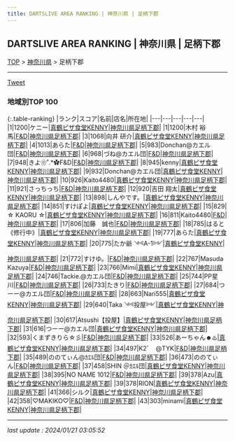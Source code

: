 ```yaml
---
title: DARTSLIVE AREA RANKING | 神奈川県 | 足柄下郡
---
```

## DARTSLIVE AREA RANKING | 神奈川県 | 足柄下郡

[TOP](/darts/rank/) > [神奈川県](/darts/rank/神奈川県/) > 足柄下郡

___

<a href="https://twitter.com/share?ref_src=twsrc%5Etfw" data-text="DARTSLIVE AREA RANKING | 神奈川県足柄下郡" class="twitter-share-button" data-via="DARTSLIVE" data-hashtags="DARTSLIVE" data-related="DARTSLIVE" data-show-count="false">Tweet</a>

### 地域別TOP 100

{:.table-ranking}
|ランク|スコア|名前|店名|所在地|
|---|---|---|---|---|
|1|1200|ケニー|<a href="https://search.dartslive.com/jp/shop/23529ea88f03a59a0d9b047a20a7ba1e">真鶴ピザ食堂KENNY</a>|<a href="/darts/rank/神奈川県/足柄下郡">神奈川県足柄下郡</a>|
|1|1200|木村 裕馬|<a href="https://search.dartslive.com/jp/shop/896a9ecbdfc59e740d9b047a20a7ba1e">F&D</a>|<a href="/darts/rank/神奈川県/足柄下郡">神奈川県足柄下郡</a>|
|3|1068|向井 研介|<a href="https://search.dartslive.com/jp/shop/23529ea88f03a59a0d9b047a20a7ba1e">真鶴ピザ食堂KENNY</a>|<a href="/darts/rank/神奈川県/足柄下郡">神奈川県足柄下郡</a>|
|4|1013|あらた|<a href="https://search.dartslive.com/jp/shop/896a9ecbdfc59e740d9b047a20a7ba1e">F&D</a>|<a href="/darts/rank/神奈川県/足柄下郡">神奈川県足柄下郡</a>|
|5|983|Donchan@カエル団|<a href="https://search.dartslive.com/jp/shop/896a9ecbdfc59e740d9b047a20a7ba1e">F&D</a>|<a href="/darts/rank/神奈川県/足柄下郡">神奈川県足柄下郡</a>|
|6|968|づね@カエル団|<a href="https://search.dartslive.com/jp/shop/896a9ecbdfc59e740d9b047a20a7ba1e">F&D</a>|<a href="/darts/rank/神奈川県/足柄下郡">神奈川県足柄下郡</a>|
|7|948|きよ❀˚.*✿F&amp;D|<a href="https://search.dartslive.com/jp/shop/896a9ecbdfc59e740d9b047a20a7ba1e">F&D</a>|<a href="/darts/rank/神奈川県/足柄下郡">神奈川県足柄下郡</a>|
|8|945|kenny|<a href="https://search.dartslive.com/jp/shop/23529ea88f03a59a0d9b047a20a7ba1e">真鶴ピザ食堂KENNY</a>|<a href="/darts/rank/神奈川県/足柄下郡">神奈川県足柄下郡</a>|
|9|932|Donchan@カエル団|<a href="https://search.dartslive.com/jp/shop/23529ea88f03a59a0d9b047a20a7ba1e">真鶴ピザ食堂KENNY</a>|<a href="/darts/rank/神奈川県/足柄下郡">神奈川県足柄下郡</a>|
|10|926|Kaito4480|<a href="https://search.dartslive.com/jp/shop/23529ea88f03a59a0d9b047a20a7ba1e">真鶴ピザ食堂KENNY</a>|<a href="/darts/rank/神奈川県/足柄下郡">神奈川県足柄下郡</a>|
|11|921|さっちっち|<a href="https://search.dartslive.com/jp/shop/896a9ecbdfc59e740d9b047a20a7ba1e">F&D</a>|<a href="/darts/rank/神奈川県/足柄下郡">神奈川県足柄下郡</a>|
|12|920|吉田 翔太|<a href="https://search.dartslive.com/jp/shop/23529ea88f03a59a0d9b047a20a7ba1e">真鶴ピザ食堂KENNY</a>|<a href="/darts/rank/神奈川県/足柄下郡">神奈川県足柄下郡</a>|
|13|898|しんやです。|<a href="https://search.dartslive.com/jp/shop/23529ea88f03a59a0d9b047a20a7ba1e">真鶴ピザ食堂KENNY</a>|<a href="/darts/rank/神奈川県/足柄下郡">神奈川県足柄下郡</a>|
|14|851|すけぽよ|<a href="https://search.dartslive.com/jp/shop/23529ea88f03a59a0d9b047a20a7ba1e">真鶴ピザ食堂KENNY</a>|<a href="/darts/rank/神奈川県/足柄下郡">神奈川県足柄下郡</a>|
|15|829|☆ KAORU ☆|<a href="https://search.dartslive.com/jp/shop/23529ea88f03a59a0d9b047a20a7ba1e">真鶴ピザ食堂KENNY</a>|<a href="/darts/rank/神奈川県/足柄下郡">神奈川県足柄下郡</a>|
|16|811|Kaito4480|<a href="https://search.dartslive.com/jp/shop/896a9ecbdfc59e740d9b047a20a7ba1e">F&D</a>|<a href="/darts/rank/神奈川県/足柄下郡">神奈川県足柄下郡</a>|
|17|806|加藤　誠也|<a href="https://search.dartslive.com/jp/shop/896a9ecbdfc59e740d9b047a20a7ba1e">F&D</a>|<a href="/darts/rank/神奈川県/足柄下郡">神奈川県足柄下郡</a>|
|18|785|はると《修行中》|<a href="https://search.dartslive.com/jp/shop/23529ea88f03a59a0d9b047a20a7ba1e">真鶴ピザ食堂KENNY</a>|<a href="/darts/rank/神奈川県/足柄下郡">神奈川県足柄下郡</a>|
|19|777|あらた|<a href="https://search.dartslive.com/jp/shop/23529ea88f03a59a0d9b047a20a7ba1e">真鶴ピザ食堂KENNY</a>|<a href="/darts/rank/神奈川県/足柄下郡">神奈川県足柄下郡</a>|
|20|775|たか爺 ༺A-1༻|<a href="https://search.dartslive.com/jp/shop/23529ea88f03a59a0d9b047a20a7ba1e">真鶴ピザ食堂KENNY</a>|<a href="/darts/rank/神奈川県/足柄下郡">神奈川県足柄下郡</a>|
|21|772|すけゆ。|<a href="https://search.dartslive.com/jp/shop/896a9ecbdfc59e740d9b047a20a7ba1e">F&D</a>|<a href="/darts/rank/神奈川県/足柄下郡">神奈川県足柄下郡</a>|
|22|767|Masuda Kazuya|<a href="https://search.dartslive.com/jp/shop/896a9ecbdfc59e740d9b047a20a7ba1e">F&D</a>|<a href="/darts/rank/神奈川県/足柄下郡">神奈川県足柄下郡</a>|
|23|766|Mimi|<a href="https://search.dartslive.com/jp/shop/23529ea88f03a59a0d9b047a20a7ba1e">真鶴ピザ食堂KENNY</a>|<a href="/darts/rank/神奈川県/足柄下郡">神奈川県足柄下郡</a>|
|24|746|Tackie.@カエル団|<a href="https://search.dartslive.com/jp/shop/896a9ecbdfc59e740d9b047a20a7ba1e">F&D</a>|<a href="/darts/rank/神奈川県/足柄下郡">神奈川県足柄下郡</a>|
|25|744|PP星川|<a href="https://search.dartslive.com/jp/shop/896a9ecbdfc59e740d9b047a20a7ba1e">F&D</a>|<a href="/darts/rank/神奈川県/足柄下郡">神奈川県足柄下郡</a>|
|26|733|たきり|<a href="https://search.dartslive.com/jp/shop/896a9ecbdfc59e740d9b047a20a7ba1e">F&D</a>|<a href="/darts/rank/神奈川県/足柄下郡">神奈川県足柄下郡</a>|
|27|684|つーー@カエル団|<a href="https://search.dartslive.com/jp/shop/896a9ecbdfc59e740d9b047a20a7ba1e">F&D</a>|<a href="/darts/rank/神奈川県/足柄下郡">神奈川県足柄下郡</a>|
|28|663|Nari555|<a href="https://search.dartslive.com/jp/shop/23529ea88f03a59a0d9b047a20a7ba1e">真鶴ピザ食堂KENNY</a>|<a href="/darts/rank/神奈川県/足柄下郡">神奈川県足柄下郡</a>|
|29|640|Taka ༺投屋༻|<a href="https://search.dartslive.com/jp/shop/23529ea88f03a59a0d9b047a20a7ba1e">真鶴ピザ食堂KENNY</a>|<a href="/darts/rank/神奈川県/足柄下郡">神奈川県足柄下郡</a>|
|30|617|Atsushi【投屋】|<a href="https://search.dartslive.com/jp/shop/23529ea88f03a59a0d9b047a20a7ba1e">真鶴ピザ食堂KENNY</a>|<a href="/darts/rank/神奈川県/足柄下郡">神奈川県足柄下郡</a>|
|31|616|つーー@カエル団|<a href="https://search.dartslive.com/jp/shop/23529ea88f03a59a0d9b047a20a7ba1e">真鶴ピザ食堂KENNY</a>|<a href="/darts/rank/神奈川県/足柄下郡">神奈川県足柄下郡</a>|
|32|593|くまずきりら☆彡|<a href="https://search.dartslive.com/jp/shop/896a9ecbdfc59e740d9b047a20a7ba1e">F&D</a>|<a href="/darts/rank/神奈川県/足柄下郡">神奈川県足柄下郡</a>|
|33|526|あーちゃん☻♨️|<a href="https://search.dartslive.com/jp/shop/23529ea88f03a59a0d9b047a20a7ba1e">真鶴ピザ食堂KENNY</a>|<a href="/darts/rank/神奈川県/足柄下郡">神奈川県足柄下郡</a>|
|34|497|K2ﾞ　@TYK|<a href="https://search.dartslive.com/jp/shop/896a9ecbdfc59e740d9b047a20a7ba1e">F&D</a>|<a href="/darts/rank/神奈川県/足柄下郡">神奈川県足柄下郡</a>|
|35|489|ののてぃん@ｶｴﾙ団|<a href="https://search.dartslive.com/jp/shop/896a9ecbdfc59e740d9b047a20a7ba1e">F&D</a>|<a href="/darts/rank/神奈川県/足柄下郡">神奈川県足柄下郡</a>|
|36|473|ののてぃん|<a href="https://search.dartslive.com/jp/shop/896a9ecbdfc59e740d9b047a20a7ba1e">F&D</a>|<a href="/darts/rank/神奈川県/足柄下郡">神奈川県足柄下郡</a>|
|37|458|SHIN ＠ｶｴﾙ団|<a href="https://search.dartslive.com/jp/shop/23529ea88f03a59a0d9b047a20a7ba1e">真鶴ピザ食堂KENNY</a>|<a href="/darts/rank/神奈川県/足柄下郡">神奈川県足柄下郡</a>|
|38|395|NO NAME 1012|<a href="https://search.dartslive.com/jp/shop/896a9ecbdfc59e740d9b047a20a7ba1e">F&D</a>|<a href="/darts/rank/神奈川県/足柄下郡">神奈川県足柄下郡</a>|
|39|378|Azu|<a href="https://search.dartslive.com/jp/shop/23529ea88f03a59a0d9b047a20a7ba1e">真鶴ピザ食堂KENNY</a>|<a href="/darts/rank/神奈川県/足柄下郡">神奈川県足柄下郡</a>|
|39|378|RION|<a href="https://search.dartslive.com/jp/shop/23529ea88f03a59a0d9b047a20a7ba1e">真鶴ピザ食堂KENNY</a>|<a href="/darts/rank/神奈川県/足柄下郡">神奈川県足柄下郡</a>|
|41|366|シルク|<a href="https://search.dartslive.com/jp/shop/23529ea88f03a59a0d9b047a20a7ba1e">真鶴ピザ食堂KENNY</a>|<a href="/darts/rank/神奈川県/足柄下郡">神奈川県足柄下郡</a>|
|42|358|♡MAKIKO♡|<a href="https://search.dartslive.com/jp/shop/896a9ecbdfc59e740d9b047a20a7ba1e">F&D</a>|<a href="/darts/rank/神奈川県/足柄下郡">神奈川県足柄下郡</a>|
|43|303|minami|<a href="https://search.dartslive.com/jp/shop/23529ea88f03a59a0d9b047a20a7ba1e">真鶴ピザ食堂KENNY</a>|<a href="/darts/rank/神奈川県/足柄下郡">神奈川県足柄下郡</a>|



___

_last update : 2024/01/21 03:05:52_


<script src="https://cdnjs.cloudflare.com/ajax/libs/jquery/3.6.1/jquery.min.js" integrity="sha512-aVKKRRi/Q/YV+4mjoKBsE4x3H+BkegoM/em46NNlCqNTmUYADjBbeNefNxYV7giUp0VxICtqdrbqU7iVaeZNXA==" crossorigin="anonymous" referrerpolicy="no-referrer"></script>
<script src="https://cdnjs.cloudflare.com/ajax/libs/jquery.tablesorter/2.31.3/js/jquery.tablesorter.min.js" integrity="sha512-qzgd5cYSZcosqpzpn7zF2ZId8f/8CHmFKZ8j7mU4OUXTNRd5g+ZHBPsgKEwoqxCtdQvExE5LprwwPAgoicguNg==" crossorigin="anonymous" referrerpolicy="no-referrer"></script>
<link rel="stylesheet" href="https://cdnjs.cloudflare.com/ajax/libs/jquery.tablesorter/2.31.3/css/theme.default.min.css" integrity="sha512-wghhOJkjQX0Lh3NSWvNKeZ0ZpNn+SPVXX1Qyc9OCaogADktxrBiBdKGDoqVUOyhStvMBmJQ8ZdMHiR3wuEq8+w==" crossorigin="anonymous" referrerpolicy="no-referrer" />
<script>
$(function() {
    $(".table-ranking").tablesorter({sortList:[[0, 0]]});
});
</script>

<script async src="https://platform.twitter.com/widgets.js" charset="utf-8"></script>